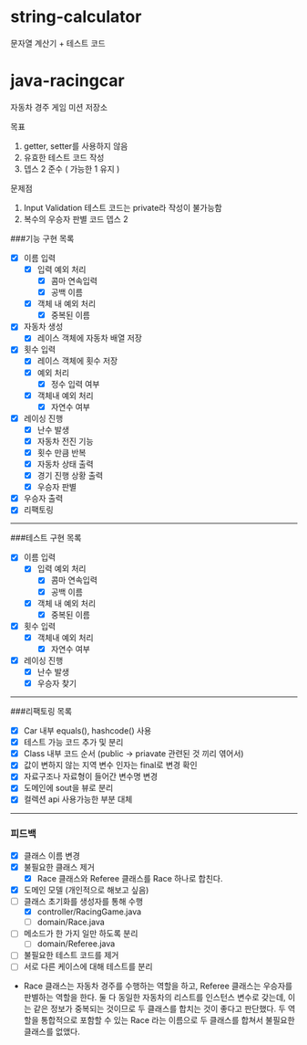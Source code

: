 # string-calculator
문자열 계산기 + 테스트 코드

# java-racingcar
자동차 경주 게임 미션 저장소

목표
1. getter, setter를 사용하지 않음
2. 유효한 테스트 코드 작성
3. 뎁스 2 준수 ( 가능한 1 유지 )

문제점
1. Input Validation 테스트 코드는 private라 작성이 불가능함 
2. 복수의 우승자 판별 코드 뎁스 2 

###기능 구현 목록
- [x] 이름 입력
    - [x] 입력 예외 처리
        - [x] 콤마 연속입력
        - [x] 공백 이름
    - [x] 객체 내 예외 처리
        - [x] 중복된 이름
- [x] 자동차 생성 
    - [x] 레이스 객체에 자동차 배열 저장
- [x] 횟수 입력
    - [x] 레이스 객체에 횟수 저장
    - [x] 예외 처리
        - [x] 정수 입력 여부
    - [x] 객체내 예외 처리
        - [x] 자연수 여부
- [x] 레이싱 진행
    - [x] 난수 발생
    - [x] 자동차 전진 기능
    - [x] 횟수 만큼 반복
    - [x] 자동차 상태 출력
    - [x] 경기 진행 상황 출력
    - [x] 우승자 판별
- [x] 우승자 출력
- [x] 리팩토링
*******
###테스트 구현 목록
- [x] 이름 입력
    - [x] 입력 예외 처리
        - [x] 콤마 연속입력
        - [x] 공백 이름
    - [x] 객체 내 예외 처리
        - [x] 중복된 이름
- [x] 횟수 입력
    - [x] 객체내 예외 처리
        - [x] 자연수 여부
- [x] 레이싱 진행
    - [x] 난수 발생
    - [x] 우승자 찾기
*******
###리팩토링 목록
- [x] Car 내부 equals(), hashcode() 사용
- [x] 테스트 가능 코드 추가 및 분리
- [x] Class 내부 코드 순서 (public -> priavate 관련된 것 끼리 엮어서)
- [x] 값이 변하지 않는 지역 변수 인자는 final로 변경 확인
- [x] 자료구조나 자료형이 들어간 변수명 변경
- [x] 도메인에 sout을 뷰로 분리
- [x] 컬렉션 api 사용가능한 부분 대체 
*******
### 피드백
- [x] 클래스 이름 변경
- [x] 불필요한 클래스 제거
    - [x] Race 클래스와 Referee 클래스를 Race 하나로 합친다.
- [x] 도메인 모델 (개인적으로 해보고 싶음)
- [ ] 클래스 초기화를 생성자를 통해 수행
    - [x] controller/RacingGame.java
    - [ ] domain/Race.java
- [ ] 메소드가 한 가지 일만 하도록 분리
    - [ ] domain/Referee.java
- [ ] 불필요한 테스트 코드를 제거
- [ ] 서로 다른 케이스에 대해 테스트를 분리

* Race 클래스는 자동차 경주를 수행하는 역할을 하고, Referee 클래스는 우승자를 판별하는 역할을 한다. 둘 다 동일한 자동차의 
리스트를 인스턴스 변수로 갖는데, 이는 같은 정보가 중복되는 것이므로 두 클래스를 합치는 것이 좋다고 판단했다. 두 역할을 통합적으로
포함할 수 있는 Race 라는 이름으로 두 클래스를 합쳐서 불필요한 클래스를 없앴다.